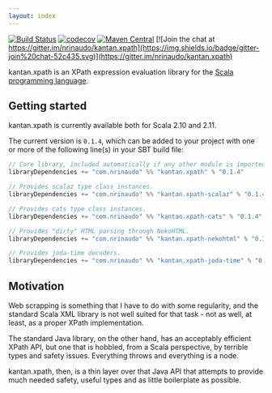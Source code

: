 ```yaml
---
layout: index
---
```


[![Build Status](https://travis-ci.org/nrinaudo/kantan.xpath.svg)](https://travis-ci.org/nrinaudo/kantan.xpath)
[![codecov](https://codecov.io/gh/nrinaudo/kantan.xpath/branch/master/graph/badge.svg)](https://codecov.io/gh/nrinaudo/kantan.xpath)
[![Maven Central](https://maven-badges.herokuapp.com/maven-central/com.nrinaudo/kantan.xpath_2.11/badge.svg)](https://maven-badges.herokuapp.com/maven-central/com.nrinaudo/kantan.xpath_2.11)
[![Join the chat at https://gitter.im/nrinaudo/kantan.xpath](https://img.shields.io/badge/gitter-join%20chat-52c435.svg)](https://gitter.im/nrinaudo/kantan.xpath)

kantan.xpath is an XPath expression evaluation library for the [Scala programming language](http://www.scala-lang.org).

## Getting started

kantan.xpath is currently available both for Scala 2.10 and 2.11.

The current version is `0.1.4`, which can be added to your project with one or more of the following line(s)
in your SBT build file:

```scala
// Core library, included automatically if any other module is imported.
libraryDependencies += "com.nrinaudo" %% "kantan.xpath" % "0.1.4"

// Provides scalaz type class instances.
libraryDependencies += "com.nrinaudo" %% "kantan.xpath-scalaz" % "0.1.4"

// Provides cats type class instances.
libraryDependencies += "com.nrinaudo" %% "kantan.xpath-cats" % "0.1.4"

// Provides "dirty" HTML parsing through NekoHTML.
libraryDependencies += "com.nrinaudo" %% "kantan.xpath-nekohtml" % "0.1.4"

// Provides joda-time decoders.
libraryDependencies += "com.nrinaudo" %% "kantan.xpath-joda-time" % "0.1.4"
```

## Motivation

Web scrapping is something that I have to do with some regularity, and the standard Scala XML library is not well suited
for that task - not as well, at least, as a proper XPath implementation.

The standard Java library, on the other hand, has an acceptably efficient XPath API, but one that is hobbled, from a
Scala perspective, by terrible types and safety issues. Everything throws and everything is a node.

kantan.xpath, then, is a thin layer over that Java API that attempts to provide much needed safety, useful types
and as little boilerplate as possible.
